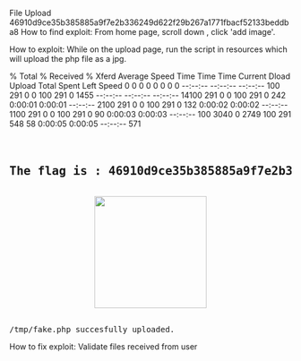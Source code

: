 File Upload
46910d9ce35b385885a9f7e2b336249d622f29b267a1771fbacf52133beddba8
How to find exploit:
From home page, scroll down , click 'add image'. 

How to exploit:
While on the upload page, run the script in resources which will upload the php file as a jpg.

  % Total    % Received % Xferd  Average Speed   Time    Time     Time  Current
                                 Dload  Upload   Total   Spent    Left  Speed
  0     0    0     0    0     0      0      0 --:--:-- --:--:-- --:--:--    100   291    0     0  100   291      0   1455 --:--:-- --:--:-- --:--:--  14100   291    0     0  100   291      0    242  0:00:01  0:00:01 --:--:--   2100   291    0     0  100   291      0    132  0:00:02  0:00:02 --:--:--   1100   291    0     0  100   291      0     90  0:00:03  0:00:03 --:--:--    100  3040    0  2749  100   291    548     58  0:00:05  0:00:05 --:--:--   571
<pre><center><h2 style="margin-top:50px;">The flag is : 46910d9ce35b385885a9f7e2b336249d622f29b267a1771fbacf52133beddba8</h2><br/><img src="images/win.png" alt="" width=200px height=200px></center> </pre><pre>/tmp/fake.php succesfully uploaded.</pre>

How to fix exploit:
Validate files received from user